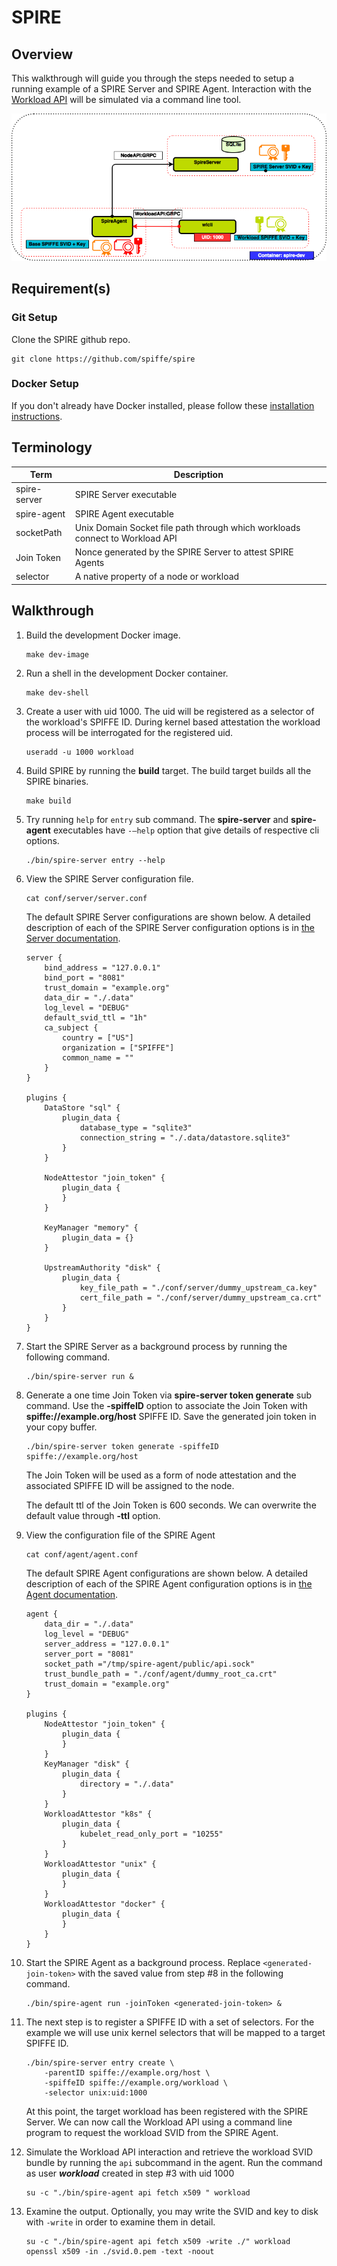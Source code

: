 # SPIRE

## Overview

This walkthrough will guide you through the steps needed to setup a running example of a SPIRE Server and SPIRE Agent. Interaction with the [Workload API](https://github.com/spiffe/go-spiffe/blob/main/v2/proto/spiffe/workload/workload.proto) will be simulated via a command line tool.

 ![SPIRE101](images/SPIRE101.png)

## Requirement(s)

### Git Setup

Clone the SPIRE github repo.

```shell
git clone https://github.com/spiffe/spire
```

### Docker Setup

If you don't already have Docker installed, please follow these [installation instructions](https://docs.docker.com/engine/installation/).

## Terminology

| Term         | Description                                                                  |
|--------------|------------------------------------------------------------------------------|
| spire-server | SPIRE Server executable                                                      |
| spire-agent  | SPIRE Agent executable                                                       |
| socketPath   | Unix Domain Socket file path through which workloads connect to Workload API |
| Join Token   | Nonce generated by the SPIRE Server to attest SPIRE Agents                   |
| selector     | A native property of a node or workload                                      |

## Walkthrough

1. Build the development Docker image.

   ```shell
   make dev-image
   ```

2. Run a shell in the development Docker container.

   ```shell
   make dev-shell
   ```

3. Create a user with uid 1000. The uid will be registered as a selector of the workload's SPIFFE ID. During kernel based attestation the workload process will be interrogated for the registered uid.

   ```shell
   useradd -u 1000 workload
   ```

4. Build SPIRE by running the **build** target. The build target builds all the SPIRE binaries.

   ```shell
   make build
   ```

5. Try running `help` for `entry` sub command. The **spire-server** and **spire-agent** executables have `-—help`  option that give details of respective cli options.

   ```shell
   ./bin/spire-server entry --help
   ```

6. View the SPIRE Server configuration file.

   ```shell
   cat conf/server/server.conf
   ```

   The default SPIRE Server configurations are shown below. A detailed description of each of the SPIRE Server configuration options is in [the Server documentation](/doc/spire_server.md).

   ```hcl
   server {
       bind_address = "127.0.0.1"
       bind_port = "8081"
       trust_domain = "example.org"
       data_dir = "./.data"
       log_level = "DEBUG"
       default_svid_ttl = "1h"
       ca_subject {
           country = ["US"]
           organization = ["SPIFFE"]
           common_name = ""
       }
   }

   plugins {
       DataStore "sql" {
           plugin_data {
               database_type = "sqlite3"
               connection_string = "./.data/datastore.sqlite3"
           }
       }

       NodeAttestor "join_token" {
           plugin_data {
           }
       }

       KeyManager "memory" {
           plugin_data = {}
       }

       UpstreamAuthority "disk" {
           plugin_data {
               key_file_path = "./conf/server/dummy_upstream_ca.key"
               cert_file_path = "./conf/server/dummy_upstream_ca.crt"
           }
       }
   }
   ```

7. Start the SPIRE Server as a background process by running the following command.

   ```shell
   ./bin/spire-server run &
   ```

8. Generate a one time Join Token via **spire-server token generate** sub command. Use the **-spiffeID** option to associate the Join Token with **spiffe://example.org/host** SPIFFE ID. Save the generated join token in your copy buffer.

   ```shell
   ./bin/spire-server token generate -spiffeID spiffe://example.org/host
   ```

   The Join Token will be used as a form of node attestation and the associated SPIFFE ID will be assigned to the node.

   The default ttl of the Join Token is 600 seconds. We can overwrite the default value through **-ttl** option.

9. View the configuration file of the SPIRE Agent

   ```shell
   cat conf/agent/agent.conf
   ```

   The default SPIRE Agent configurations are shown below. A detailed description of each of the SPIRE Agent configuration options is in [the Agent documentation](/doc/spire_agent.md).

   ```hcl
   agent {
       data_dir = "./.data"
       log_level = "DEBUG"
       server_address = "127.0.0.1"
       server_port = "8081"
       socket_path ="/tmp/spire-agent/public/api.sock"
       trust_bundle_path = "./conf/agent/dummy_root_ca.crt"
       trust_domain = "example.org"
   }
   
   plugins {
       NodeAttestor "join_token" {
           plugin_data {
           }
       }
       KeyManager "disk" {
           plugin_data {
               directory = "./.data"
           }
       }
       WorkloadAttestor "k8s" {
           plugin_data {
               kubelet_read_only_port = "10255"
           }
       }
       WorkloadAttestor "unix" {
           plugin_data {
           }
       }
       WorkloadAttestor "docker" {
           plugin_data {
           }
       }
   }
   ```

10. Start the SPIRE Agent as a background process. Replace `<generated-join-token>` with the saved value from step #8 in the following command.

    ```shell
    ./bin/spire-agent run -joinToken <generated-join-token> &
    ```

11. The next step is to register a SPIFFE ID with a set of selectors. For the example we will use unix kernel selectors that will be mapped to a target SPIFFE ID.

    ```shell
    ./bin/spire-server entry create \
        -parentID spiffe://example.org/host \
        -spiffeID spiffe://example.org/workload \
        -selector unix:uid:1000
    ```

    At this point, the target workload has been registered with the SPIRE Server. We can now call the Workload API using a command line program to request the workload SVID from the SPIRE Agent.

12. Simulate the Workload API interaction and retrieve the workload SVID bundle by running the `api` subcommand in the agent. Run the command as user **_workload_** created in step #3 with uid 1000

    ```shell
    su -c "./bin/spire-agent api fetch x509 " workload
    ```

13. Examine the output. Optionally, you may write the SVID and key to disk with `-write` in order to examine them in detail.

    ```shell
    su -c "./bin/spire-agent api fetch x509 -write ./" workload
    openssl x509 -in ./svid.0.pem -text -noout
    ```
